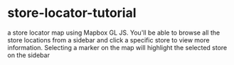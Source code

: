 # store-locator-tutorial
a store locator map using Mapbox GL JS. You'll be able to browse all the store locations from a sidebar and click a specific store to view more information. Selecting a marker on the map will highlight the selected store on the sidebar
